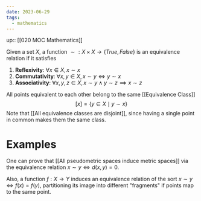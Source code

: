 ```yaml
---
date: 2023-06-29
tags:
  - mathematics
---
```

up:: [[020 MOC Mathematics]]

Given a set $X$, a function $\sim: X \times X \to \{True, False\}$ is an equivalence relation if it satisfies
1. **Reflexivity**: $\forall x \in X, x \sim x$
2. **Commutativity**: $\forall x, y \in X, x \sim y \iff y \sim x$
3. **Associativity**: $\forall x, y, z \in X, x \sim y \land y \sim z \implies x \sim z$

All points equivalent to each other belong to the same [[Equivalence Class]]
$$
[x] = \{y \in X \mid y \sim x\}
$$
Note that [[All equivalence classes are disjoint]], since having a single point in common makes them the same class.

# Examples
One can prove that [[All pseudometric spaces induce metric spaces]] via the equivalence relation $x \sim y \iff d(x,y) = 0$. 

Also, a function $f: X \to Y$ induces an equivalence relation of the sort $x \sim y \iff f(x) = f(y)$, partitioning its image into different "fragments" if points map to the same point.
